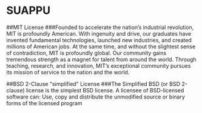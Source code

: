 # SUAPPU
##MIT License
###Founded to accelerate the nation’s industrial revolution, MIT is profoundly American. With ingenuity and drive, our graduates have invented fundamental technologies, launched new industries, and created millions of American jobs. At the same time, and without the slightest sense of contradiction, MIT is profoundly global. Our community gains tremendous strength as a magnet for talent from around the world. Through teaching, research, and innovation, MIT’s exceptional community pursues its mission of service to the nation and the world.

##BSD 2-Clause "simplified" License
###The Simplified BSD (or BSD 2-clause) license is the simplest BSD license. A licensee of BSD-licensed software can: Use, copy and distribute the unmodified source or binary forms of the licensed program
